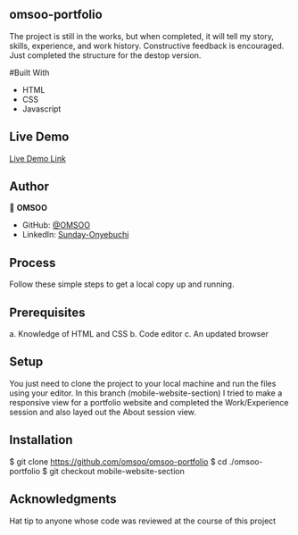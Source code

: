 ## omsoo-portfolio

The project is still in the works, but when completed, it will tell my story, skills, experience, and work history. Constructive feedback is encouraged. Just completed the structure for the destop version.

#Built With

- HTML
- CSS
- Javascript

## Live Demo

[Live Demo Link](https://omsoo.github.io/omsoo-portfolio/)

## Author

👤 **OMSOO**

- GitHub: [@OMSOO](https://github.com/omsoo/)
- LinkedIn: [Sunday-Onyebuchi](https://www.linkedin.com/in/onyebuchi/)

## Process

Follow these simple steps to get a local copy up and running.

## Prerequisites

a. Knowledge of HTML and CSS
b. Code editor
c. An updated browser

## Setup

You just need to clone the project to your local machine and run the files using your editor. In this branch (mobile-website-section) I tried to make a responsive view for a portfolio website and completed the Work/Experience session and also layed out the About session view.

## Installation

$ git clone https://github.com/omsoo/omsoo-portfolio
$ cd ./omsoo-portfolio
$ git checkout mobile-website-section

## Acknowledgments

Hat tip to anyone whose code was reviewed at the course of this project
